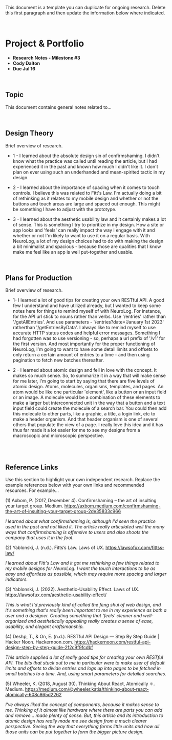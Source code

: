 This document is a template you can duplicate for ongoing research. Delete this first paragraph and then update the information below where indicated. 


<br>

# Project & Portfolio 

* **Research Notes - Milestone #3**
* **Cody Dalton**
* **Due Jul 16**

<br>


## Topic

This document contains general notes related to...

<br>

## Design Theory
Brief overview of research. 

* 1 - I learned about the absolute design sin of confirmshaming. I didn't know what the practice was called until reading the article, but I had experienced it in the past and known how much I didn't like it. I don't plan on ever using such an underhanded and mean-spirited tactic in my design.

* 2 - I learned about the importance of spacing when it comes to touch controls. I believe this was related to Fitt's Law. I'm actually doing a bit of rethinking as it relates to my mobile design and whether or not the buttons and touch areas are large and spaced out enough. This might be something I have to adjust with the prototype.

* 3 - I learned about the aesthetic usability law and it certainly makes a lot of sense. This is something I try to prioritize in my design. How a site or app looks and 'feels' can really impact the way I engage with it and whether or not I'm likely to want to use it on a regular basis. With NeuroLog, a lot of my design choices had to do with making the design a bit minimalist and spacious - because those are qualities that I know make me feel like an app is well put-together and usable.

<br>

## Plans for Production
Brief overview of research. 

* 1- I learned a lot of good tips for creating your own RESTful API. A good few I understand and have utilized already, but I wanted to keep some notes here for things to remind myself of with NeuroLog. For instance, for the API url stick to nouns rather than verbs. Use '/entries' rather than '/getAllEntries'. And use parameters - '/entries?date='January 1st 2023' ratherthan '/getEntriesByData'. I always like to remind myself to use accurate HTTP status codes and helpful error messages. Something I had forgotten was to use versioning - so, perhaps a url prefix of '/v1' for the first version. And most importantly for the proper functioning of NeuroLog, I'm going to want to have some detail limits and offsets to only return a certain amount of entries to a time - and then using pagination to fetch new batches thereafter.

* 2 - I learned about atomic design and fell in love with the concept. It makes so much sense. So, to summarize it in a way that will make sense for me later, I'm going to start by saying that there are five levels of atomic design. Atoms, molecules, organisms, templates, and pages. An atom would be like one particular 'element', like a button or an input field or an image. A molecule would be a combination of these elements to make a larger but interconnected unit in the way that a button and a text input field could create the molecule of a search bar. You could then add this molecule to other parts, like a graphic, a title, a login link, etc to make a header organism. And that header organism is one of several others that populate the view of a page. I really love this idea and it has thus far made it a lot easier for me to see my designs from a macroscopic and microscopic perspective.

<br>
    
<br>

## Reference Links
Use this section to highlight your own independent research. Replace the example references below with your own links and recommended resources. For example...

(1) Axbom, P. (2017, December 4). Confirmshaming – the art of insulting your target group. Medium. https://axbom.medium.com/confirmshaming-the-art-of-insulting-your-target-group-2de35833c966

*I learned about what confirmshaming is, although I'd seen the practice used in the past and not liked it. The article really articulated well the many ways that confirmshaming is offensive to users and also shoots the company that uses it in the foot.*

(2) Yablonski, J. (n.d.). Fitts’s Law. Laws of UX. https://lawsofux.com/fittss-law/

*I learned about Fitt's Law and it got me rethinking a few things related to my mobile designs for NeuroLog. I want the touch interactions to be as easy and effortless as possible, which may require more spacing and larger indicators.*

(3) Yablonski, J. (2022). Aesthetic-Usability Effect. Laws of UX. https://lawsofux.com/aesthetic-usability-effect/

*This is what I'd previously kind of called the feng shui of web design, and it's something that's really been important to me in my experience as both a user and a designer. Creating something that 'feels' cleaner and well-organized and aesthetically appealing really creates a sense of ease, usability, and elegant craftsmanship.*

(4) Deshp, T., & On, E. (n.d.). RESTful API Design — Step By Step Guide | Hacker Noon. Hackernoon.com. https://hackernoon.com/restful-api-design-step-by-step-guide-2f2c9f9fcdbf

*This article supplied a lot of really good tips for creating your own RESTful API. The bits that stuck out to me in particular were to make user of default limits and offsets to divide entries and logs up into pages to be fetched in small batches to a time. And, using smart parameters for detailed searches.*

(5) Wheeler, K. (2018, August 30). Thinking About React, Atomically ⚛. Medium. https://medium.com/@wheeler.katia/thinking-about-react-atomically-608c865d2262

*I've always liked the concept of components, because it makes sense to me. Thinking of it almost like hardware where there are parts you can add and remove... made plenty of sense. But, this article and its introduction to atomic design has really made me see design from a much clearer perspective. Seeing the way that everything forms little units and how all those units can be put together to form the bigger picture design.*
